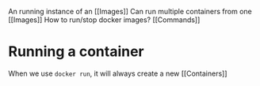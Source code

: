 An running instance of an [[Images]]
Can run multiple containers from one [[Images]]
How to run/stop docker images? [[Commands]]
# Running a container
When we use `docker run`, it will always create a new [[Containers]]